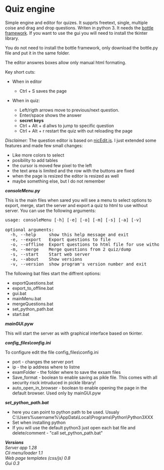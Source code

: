 # Quiz engine
Simple engine and editor for quizes. It supprts freetext, single, multiple coise and drag and drop questions. Writen in python 3. It needs the [bottle framework](https://github.com/bottlepy/bottle).
If you want to use the gui you will need to install the tkinter library.

You do not need to install the bottle framework, only download the bottle.py file and put it in the same folder.

The editor answres boxes allow only manual html formating.

Key short cuts:

- When in editor
  - Ctrl + S saves the page

- When in quiz:
  - Left/rigth arrows move to previous/next question.
  - Enter/space shows the answer
  - **secret keys**
  - Ctrl + Alt + d allws to jump to specific question
  - Ctrl + Alt + r restart the quiz with out reloading the page

*Disclaimer:*
The question editor is based on [nicEdit.js](https://nicedit.com). I just extended some features and made few small changes:
- Like more colors to select
- posibility to add tables
- the cursor is moved few pixel to the left
- the text area is limited and the row with the buttons are fixed
- when the page is resized the editor is resized as well
- maybe something else, but I do not remember
  

***consoleMenu.py***

This is the main files when sared you will see a menu to select options to export, merge, start the server and export a quiz to html to use without server.
You can use the following arguments:  
  
<pre>
usage: consoleMenu [-h] [-e] [-o] [-m] [-s] [-a] [-v]

optional arguments:
  -h, --help     show this help message and exit
  -e, --export   Export questions to file
  -o, --offline  Export questions to html file for use without http server
  -m, --merge    Merge questions from 2 quiz/dump
  -s, --start    Start web server
  -a, --about    Show versions
  -v, --version  show program's version number and exit
</pre>

The following bat files start the diffrent options:
- exportQuestions.bat
- export_to_offline.bat
- gui.bat
- mainMenu.bat
- mergeQuestions.bat
- set_python_path.bat
- start.bat


***mainGUI.pyw***

This will start the server as with graphical interface based on tkinter.  


***config_files\config.ini***

To configure edit the file config_files\config.ini
- port - changes the server port
- ip - the ip address where to listne
- examFolder - the folder where to save the exsam files
- Save_format - boolean to enable saving as pikle file. This comes with all security risck intruduced in pickle library!
- auto_open_in_browser - boolean to enable opening the page in the default browser. Used only by mainGUI.pyw


***set_python_path.bat***
- here you can point to python path to be used. Usualy C:\Users\%username%\AppData\Local\Programs\Python\Python3XXX
- Set when installing python
- If you will use the default python3 just open each bat file and delete/comment - "call set_python_path.bat"


***Versions***  
*Server app 1.28*  
*Cli menu/loader 1.1*  
*Web page templates (css/js) 0.8*  
*Gui 0.3*  


